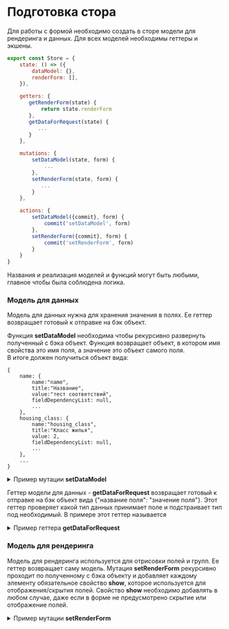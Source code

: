 # Подготовка стора

Для работы с формой необходимо создать в сторе модели для рендеринга и данных. Для всех моделей необходимы геттеры и экшены.&#x20;

```javascript
export const Store = {
    state: () => ({
        dataModel: {},
        renderForm: [],
    }),

    getters: {
       getRenderForm(state) {
           return state.renderForm
       },
       getDataForRequest(state) {
          ... 
       }
    },

    mutations: {
        setDataModel(state, form) {
            ... 
        },
        setRenderForm(state, form) {
           ... 
        }
    },

    actions: {
        setDataModel({commit}, form) {
            commit('setDataModel', form)
        },
        setRenderForm({commit}, form) {
            commit('setRenderForm', form)
        }
    }
}
```

Названия и реализация моделей и функций могут быть любыми, главное чтобы была соблюдена логика.

### Модель для данных

Модель для данных нужна для хранения значения в полях. Ее геттер возвращает готовый к отправке на бэк объект.&#x20;

Функция **setDataModel** необходима чтобы рекурсивно развернуть полученный с бэка объект. Функция возвращает объект, в  котором имя свойства это имя поля, а значение это объект самого поля.\
В итоге должен получиться объект вида:

```
{
    name: {
        name:"name",
        title:"Название",
        value:"тест соответствий",
        fieldDependencyList: null,
        ...
    },
    housing_class: {
        name:"housing_class",
        title:"Класс жилья",
        value: 2,
        fieldDependencyList: null,
        ...
    },
    ...
}
```

<details>

<summary>Пример мутации <strong>setDataModel</strong></summary>

```javascript
setDataModel(state, form) { // На вход получает объект формы с бэка
            let dataModel = {};

            function setShowToFields(model) { // Рекурсивная функция которая создает свойство по названию поля и кладет внего объект самого поля
                model.forEach(element => {
                    if (!element.elements) {
                        dataModel[element.name] = JSON.parse(JSON.stringify(element))
                    } else {
                        setShowToFields(element.elements)
                    }

                })
            }

            setShowToFields(form)
            state.dataModel = {...dataModel};
        },
```

</details>

Геттер модели для данных - **getDataForRequest** возвращает готовый к отправке на бэк объект вида {"название поля": "значение  поля"}. Этот геттер проверяет какой тип данных принимает поле и подстраивает тип под необходимый. В примере этот геттер называется

<details>

<summary>Пример геттера <strong>getDataForRequest</strong></summary>

```javascript
getDataForRequest(state) {
           let requestData = {}; // создаем объект который вернет геттер
           let formModel = state.dataModel; // переменная хранит состояние модели данных

           for (let key in formModel) { // проходим по каждому полю в модели
               if (formModel[key].value === null) break // если значения поля null то это поле не нужно отправлять на бэк

               if (formModel[key].type === 'SELECT' && formModel[key].value === '') break // то же самое если это селект который хранит пустую строку в качестве значения

               if (formModel[key].inputType === 'Int') { // проверяем какой тип должен быть у поля и добавляем в объект свойство со значением нужного типа
                   requestData[key] = Number(formModel[key].value)
               } else if (formModel[key].inputType === 'String') {
                   requestData[key] = String(formModel[key].value)
               }
               else if (formModel[key].inputType === 'Boolean') {
                   requestData[key] = Boolean(formModel[key].value)
               }
           }

           return requestData // возвращаем получившийся объект
       }
```

</details>

### Модель для рендеринга

Модель для рендеринга используется для отрисовки полей и групп. Ее геттер возвращает саму модель. Мутация **setRenderForm** рекурсивно проходит по полученному с бэка объекту и добавляет каждому элементу обязательное свойство **show**, которое используется для отображения/скрытия полей. Свойство **show** необходимо добавлять в любом случае, даже если в форме не предусмотрено скрытие или отображение полей.

<details>

<summary>Пример мутации <strong>setRenderForm</strong></summary>

```javascript
setRenderForm(state, form) { // функция принимает полученный с бэка объект формы
            function setShowToFields(model) { // рекурсивная функция которая добавляет каждому элементу свойство show
                model.forEach(element => {
                    if (!element.elements) {
                        element.show = true;
                    } else {
                        setShowToFields(element.elements)
                    }

                })
            }

            setShowToFields(form)

            state.renderForm = JSON.parse(JSON.stringify(form)) // добавляем новую форму для рендеринга в состояние стора
        }
```

</details>
